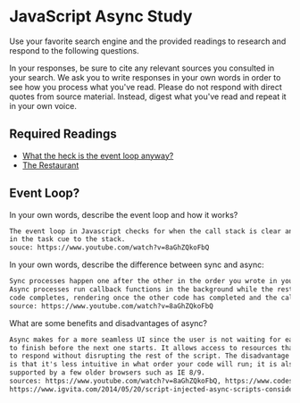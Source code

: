 # JavaScript Async Study

Use your favorite search engine and the provided readings to research and
respond to the following questions.

In your responses, be sure to cite any relevant sources you consulted in your
search. We ask you to write responses in your own words in order to see how you
process what you've read. Please do not respond with direct quotes from source
material. Instead, digest what you've read and repeat it in your own voice.

## Required Readings

-   [What the heck is the event loop anyway?](https://www.youtube.com/watch?v=8aGhZQkoFbQ)
-   [The Restaurant](https://www.codeschool.com/blog/2014/10/30/understanding-node-js/)

## Event Loop?

In your own words, describe the event loop and how it works?

```md
The event loop in Javascript checks for when the call stack is clear and then pushes the first callback
in the task cue to the stack.
souce: https://www.youtube.com/watch?v=8aGhZQkoFbQ
```

In your own words, describe the difference between sync and async:

```md
Sync processes happen one after the other in the order you wrote in your code.
Async processes run callback functions in the background while the rest of the
code completes, rendering once the other code has completed and the call stack is clear.
source: https://www.youtube.com/watch?v=8aGhZQkoFbQ
```

What are some benefits and disadvantages of async?

```md
Async makes for a more seamless UI since the user is not waiting for each process
to finish before the next one starts. It allows access to resources that are slower
to respond without disrupting the rest of the script. The disadvantage of async
is that it's less intuitive in what order your code will run; it is also not
supported by a few older browsers such as IE 8/9.
sources: https://www.youtube.com/watch?v=8aGhZQkoFbQ, https://www.codeschool.com/blog/2014/10/30/understanding-node-js/,
https://www.igvita.com/2014/05/20/script-injected-async-scripts-considered-harmful/
```
